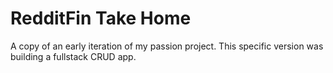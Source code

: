 # RedditFin Take Home

A copy of an early iteration of my passion project. This specific version was building a fullstack CRUD app.